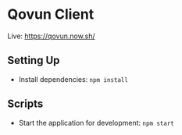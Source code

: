 # Qovun Client

Live: https://qovun.now.sh/

## Setting Up

- Install dependencies: `npm install`

## Scripts

- Start the application for development: `npm start`
